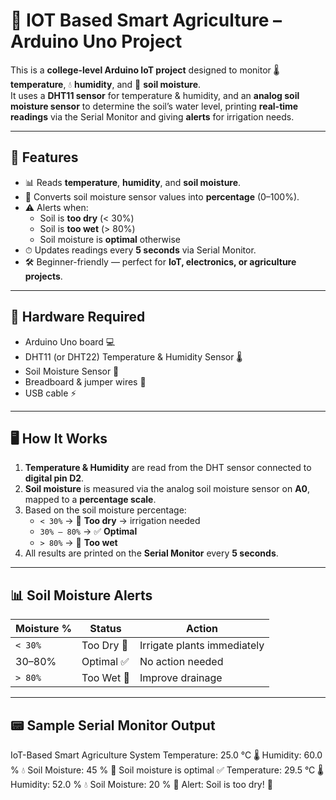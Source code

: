 # 🌱 IOT Based Smart Agriculture – Arduino Uno Project

This is a **college-level Arduino IoT project** designed to monitor 🌡️ **temperature**, 💧 **humidity**, and 🌿 **soil moisture**.  
It uses a **DHT11 sensor** for temperature & humidity, and an **analog soil moisture sensor** to determine the soil’s water level, printing **real-time readings** via the Serial Monitor and giving **alerts** for irrigation needs.

---

## 🚀 Features

- 📊 Reads **temperature**, **humidity**, and **soil moisture**.
- 🔄 Converts soil moisture sensor values into **percentage** (0–100%).
- ⚠️ Alerts when:
  - Soil is **too dry** (< 30%)
  - Soil is **too wet** (> 80%)
  - Soil moisture is **optimal** otherwise
- ⏱ Updates readings every **5 seconds** via Serial Monitor.
- 🛠 Beginner-friendly — perfect for **IoT, electronics, or agriculture projects**.

---

## 🔧 Hardware Required

- Arduino Uno board 💻  
- DHT11 (or DHT22) Temperature & Humidity Sensor 🌡️  
- Soil Moisture Sensor 🌱  
- Breadboard & jumper wires 🔌  
- USB cable ⚡  

---

## 🖥️ How It Works

1. **Temperature & Humidity** are read from the DHT sensor connected to **digital pin D2**.  
2. **Soil moisture** is measured via the analog soil moisture sensor on **A0**, mapped to a **percentage scale**.  
3. Based on the soil moisture percentage:
   - `< 30%` → 🚨 **Too dry** → irrigation needed
   - `30% – 80%` → ✅ **Optimal**
   - `> 80%` → 🌊 **Too wet**
4. All results are printed on the **Serial Monitor** every **5 seconds**.

---

## 📊 Soil Moisture Alerts

| Moisture % | Status          | Action                      |
|------------|----------------|-----------------------------|
| `< 30%`    | Too Dry 🚨      | Irrigate plants immediately |
| 30–80%     | Optimal ✅      | No action needed            |
| `> 80%`    | Too Wet 🌊      | Improve drainage            |

---

## 📟 Sample Serial Monitor Output

IoT-Based Smart Agriculture System
Temperature: 25.0 °C 🌡️
Humidity: 60.0 % 💧
Soil Moisture: 45 % 🌱
Soil moisture is optimal ✅
Temperature: 29.5 °C 🌡️
Humidity: 52.0 % 💧
Soil Moisture: 20 % 🌱
Alert: Soil is too dry! 🚨
